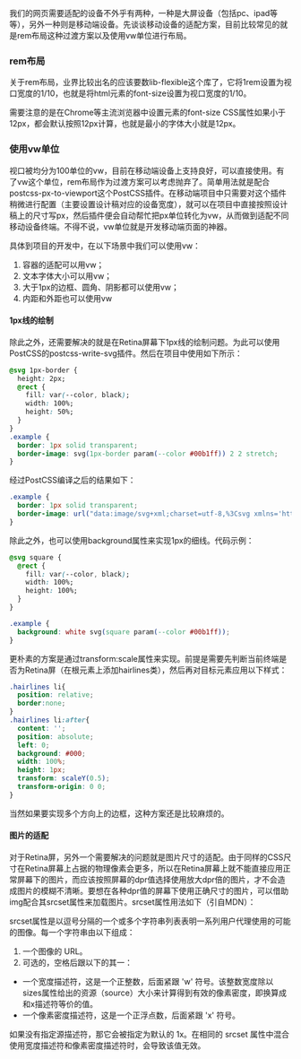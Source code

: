 我们的网页需要适配的设备不外乎有两种，一种是大屏设备（包括pc、ipad等等），另外一种则是移动端设备。先谈谈移动设备的适配方案，目前比较常见的就是rem布局这种过渡方案以及使用vw单位进行布局。

### rem布局

关于rem布局，业界比较出名的应该要数lib-flexible这个库了，它将1rem设置为视口宽度的1/10，也就是将html元素的font-size设置为视口宽度的1/10。

需要注意的是在Chrome等主流浏览器中设置元素的font-size CSS属性如果小于12px，都会默认按照12px计算，也就是最小的字体大小就是12px。

### 使用vw单位

视口被均分为100单位的vw，目前在移动端设备上支持良好，可以直接使用。有了vw这个单位，rem布局作为过渡方案可以考虑抛弃了。简单用法就是配合postcss-px-to-viewport这个PostCSS插件。在移动端项目中只需要对这个插件稍微进行配置（主要设置设计稿对应的设备宽度），就可以在项目中直接按照设计稿上的尺寸写px，然后插件便会自动帮忙把px单位转化为vw，从而做到适配不同移动设备终端。不得不说，vw单位就是开发移动端页面的神器。

具体到项目的开发中，在以下场景中我们可以使用vw：

1. 容器的适配可以用vw；
2. 文本字体大小可以用vw；
3. 大于1px的边框、圆角、阴影都可以使用vw；
4. 内距和外距也可以使用vw

#### 1px线的绘制

除此之外，还需要解决的就是在Retina屏幕下1px线的绘制问题。为此可以使用PostCSS的postcss-write-svg插件。然后在项目中使用如下所示：

```css
@svg 1px-border { 
  height: 2px;
  @rect { 
    fill: var(--color, black); 
    width: 100%; 
    height: 50%; 
  } 
} 
.example { 
  border: 1px solid transparent; 
  border-image: svg(1px-border param(--color #00b1ff)) 2 2 stretch; 
}
```

经过PostCSS编译之后的结果如下：

```css
.example { 
  border: 1px solid transparent; 
  border-image: url("data:image/svg+xml;charset=utf-8,%3Csvg xmlns='http://www.w3.org/2000/svg' height='2px'%3E%3Crect fill='%2300b1ff' width='100%25' height='50%25'/%3E%3C/svg%3E") 2 2 stretch; 
}
```

除此之外，也可以使用background属性来实现1px的细线。代码示例：

```css
@svg square {
  @rect {
    fill: var(--color, black);
    width: 100%;
    height: 100%;
  }
}

.example {
  background: white svg(square param(--color #00b1ff));
}
```

更朴素的方案是通过transform:scale属性来实现。前提是需要先判断当前终端是否为Retina屏（在根元素上添加hairlines类），然后再对目标元素应用以下样式：

```css
.hairlines li{ 
  position: relative; 
  border:none; 
} 
.hairlines li:after{ 
  content: ''; 
  position: absolute; 
  left: 0; 
  background: #000; 
  width: 100%; 
  height: 1px; 
  transform: scaleY(0.5); 
  transform-origin: 0 0; 
}
```

当然如果要实现多个方向上的边框，这种方案还是比较麻烦的。

#### 图片的适配

对于Retina屏，另外一个需要解决的问题就是图片尺寸的适配。由于同样的CSS尺寸在Retina屏幕上占据的物理像素会更多，所以在Retina屏幕上就不能直接应用正常屏幕下的图片，而应该按照屏幕的dpr值选择使用放大dpr倍的图片，才不会造成图片的模糊不清晰。要想在各种dpr值的屏幕下使用正确尺寸的图片，可以借助img配合其srcset属性来加载图片。srcset属性用法如下（引自MDN）：

srcset属性是以逗号分隔的一个或多个字符串列表表明一系列用户代理使用的可能的图像。每一个字符串由以下组成：

1. 一个图像的 URL。
2. 可选的，空格后跟以下的其一：
  - 一个宽度描述符，这是一个正整数，后面紧跟 'w' 符号。该整数宽度除以sizes属性给出的资源（source）大小来计算得到有效的像素密度，即换算成和x描述符等价的值。
  - 一个像素密度描述符，这是一个正浮点数，后面紧跟 'x' 符号。

如果没有指定源描述符，那它会被指定为默认的 1x。在相同的 srcset 属性中混合使用宽度描述符和像素密度描述符时，会导致该值无效。
